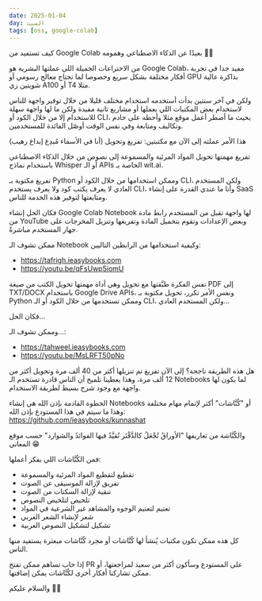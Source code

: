 ```yaml
---
date: 2025-01-04
day: السبت
tags: [oss, google-colab]
---
```


كيف تستفيد من Google Colab بعيدًا عن الذكاء الاصطناعي وهمومه 🤔😂

من الاختراعات الجميلة اللي عملتها البشرية هو Google Colab، مفيد جدا في تجربة أفكار مختلفة بشكل سريع وخصوصا لما تحتاج معالج رسومي أو GPU بذاكرة عالية شويتين زي A100 أو T4 مثلا.

ولكن في آخر سنتين بدأت أستخدمه استخدام مختلف قليلا من خلال توفير واجهة للناس لاستخدام بعض المكتبات اللي بعملها أو مشاريع ثانية مفيدة ولكن ما لها واجهة سهلة للاستخدام إلا من خلال الكود أو CLI، بحيث ما أضطر أعمل موقع مثلا وأحطه على خادم وتكاليف ومتابعة وفي نفس الوقت أوصّل الفائدة للمستخدمين.

هذا الأمر عملته إلى الآن مع مكتبتين: تفريغ وتحويل (أنا في الأسماء مُبدِع إبداع رهيب)

تفريغ مهمتها تحويل المواد المرئية والمسموعة إلى نصوص من خلال الذكاء الاصطناعي باستخدام نماذج Whisper أو الـ APIs الخاصة بـ wit.ai.

تفريغ مكتوبة بـ Python وممكن استخدامها من خلال الكود أو CLI، ولكن المستخدم العادي لا يعرف يكتب كود ولا يعرف يستخدم CLI، وأنا ما عندي القدرة على إنشاء SaaS ومتابعتها لتوفير هذه الخدمة للناس.

فكان الحل إنشاء Google Colab Notebook لها واجهة تقبل من المستخدم رابط مادة من YouTube وبعض الإعدادات وتقوم بتحميل المادة وتفريغها وتنزيل المخرجات على جهاز المستخدم مباشرةً.

ممكن تشوف الـ Notebook وكيفية استخدامها من الرابطين التاليين:
- https://tafrigh.ieasybooks.com
- https://youtu.be/qFsUwp5iomU

نفس الفكرة طبَّقتها مع تحويل وهي أداة مهمتها تحويل الكتب من صيغة PDF إلى TXT/DOCX باستخدام Google Drive APIs، ونفس الأمر تكرر، تحويل مكتوبة بـ Python وممكن تستخدمها من خلال الكود أو الـ CLI، ولكن المستخدم العادي...

فكان الحل...

وممكن تشوف الـ...:
- https://tahweel.ieasybooks.com
- https://youtu.be/MsLRFT50pNo

هل هذه الطريقة ناجحة؟ إلى الآن تفريغ تم تنزيلها أكثر من 40 ألف مرة وتحويل أكثر من 12 ألف مرة، وهذا يعطينا تلميح أن الناس قادرة تستخدم الـ Notebooks لما يكون لها واجهة مع وجود شرح بسيط لطريقة الاستخدام.

الخطوة القادمة بإذن الله هي إنشاء Notebooks أو "كُنَّاشات" أكثر لإتمام مهام مختلفة وهذا ما سيتم في هذا المستودع بإذن الله:  
https://github.com/ieasybooks/kunnashat

والكُنَّاشة من تعاريفها "الأوراقُ تُجْعَلُ كالدَّفْتَر تُقيَّدُ فيها الفوائدُ والشوارد" حسب موقع المعاني 😁

فمن الكُنَّاشات اللي بفكر أعملها:
- تقطيع لتقطيع المواد المرئية والمسموعة
- تفريق لإزالة الموسيقى عن الصوت
- تنقية لإزالة السكتات من الصوت
- تلخيص لتلخيص النصوص
- تعتيم لتعتيم الوجوه والمشاهد غير الشرعية في المواد
- شعر لإنشاء الشعر العربي
- تشكيل لتشكيل النصوص العربية

كل هذه ممكن تكون مكتبات يُنشأ لها كُنَّاشات أو مجرد كُنَّاشات مبعثرة يستفيد منها الناس.

إذا حاب تساهم ممكن تفتح PR على المستودع وسأكون أكثر من سعيد لمراجعتها، أو ممكن تشاركنا أفكار أخرى لكُنَّاشات يمكن إضافتها.

والسلام عليكم 👋🏻
